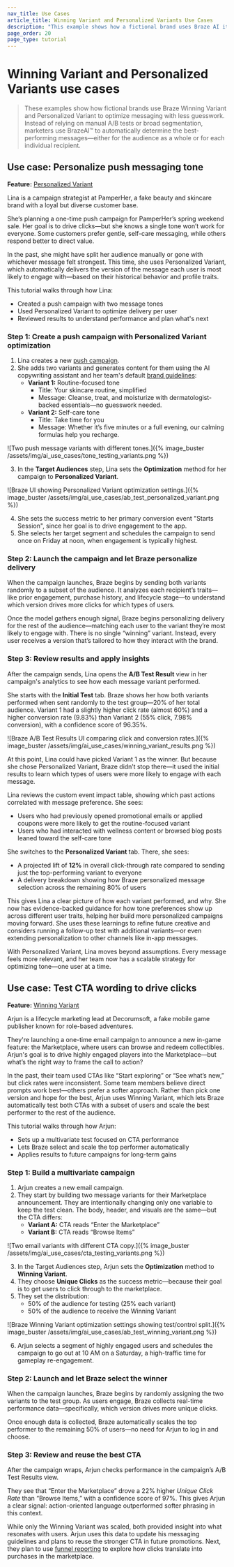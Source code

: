 ```yaml
---
nav_title: Use Cases
article_title: Winning Variant and Personalized Variants Use Cases
description: "This example shows how a fictional brand uses Braze AI item recommendations to deliver personalized content and product suggestions across key customer moments."
page_order: 20
page_type: tutorial
---
```


# Winning Variant and Personalized Variants use cases

> These examples show how fictional brands use Braze Winning Variant and Personalized Variant to optimize messaging with less guesswork. Instead of relying on manual A/B tests or broad segmentation, marketers use BrazeAI™ to automatically determine the best-performing messages—either for the audience as a whole or for each individual recipient.

## Use case: Personalize push messaging tone

**Feature:** [Personalized Variant]({{site.baseurl}}/user_guide/engagement_tools/testing/multivariant_testing/optimizations/#personalized-variant)

Lina is a campaign strategist at PamperHer, a fake beauty and skincare brand with a loyal but diverse customer base.

She’s planning a one-time push campaign for PamperHer’s spring weekend sale. Her goal is to drive clicks—but she knows a single tone won’t work for everyone. Some customers prefer gentle, self-care messaging, while others respond better to direct value.

In the past, she might have split her audience manually or gone with whichever message felt strongest. This time, she uses Personalized Variant, which automatically delivers the version of the message each user is most likely to engage with—based on their historical behavior and profile traits.

This tutorial walks through how Lina:

- Created a push campaign with two message tones
- Used Personalized Variant to optimize delivery per user
- Reviewed results to understand performance and plan what's next

### Step 1: Create a push campaign with Personalized Variant optimization

1. Lina creates a new [push campaign]({{site.baseurl}}/user_guide/message_building_by_channel/push/creating_a_push_message).
2. She adds two variants and generates content for them using the AI copywriting assistant and her team's default [brand guidelines]({{site.baseurl}}/user_guide/brazeai/generative_ai/brand_guidelines):
   - **Variant 1:** Routine-focused tone  
     - Title: Your skincare routine, simplified  
     - Message: Cleanse, treat, and moisturize with dermatologist-backed essentials—no guesswork needed.  
   - **Variant 2:** Self-care tone  
     - Title: Take time for you  
     - Message: Whether it’s five minutes or a full evening, our calming formulas help you recharge.

![Two push message variants with different tones.]({% image_buster /assets/img/ai_use_cases/tone_testing_variants.png %})

3. In the **Target Audiences** step, Lina sets the **Optimization** method for her campaign to **Personalized Variant**.

![Braze UI showing Personalized Variant optimization settings.]({% image_buster /assets/img/ai_use_cases/ab_test_personalized_variant.png %})

4. She sets the success metric to her primary conversion event "Starts Session", since her goal is to drive engagement to the app.
5. She selects her target segment and schedules the campaign to send once on Friday at noon, when engagement is typically highest.

### Step 2: Launch the campaign and let Braze personalize delivery

When the campaign launches, Braze begins by sending both variants randomly to a subset of the audience. It analyzes each recipient’s traits—like prior engagement, purchase history, and lifecycle stage—to understand which version drives more clicks for which types of users.

Once the model gathers enough signal, Braze begins personalizing delivery for the rest of the audience—matching each user to the variant they’re most likely to engage with. There is no single “winning” variant. Instead, every user receives a version that’s tailored to how they interact with the brand.

### Step 3: Review results and apply insights

After the campaign sends, Lina opens the **A/B Test Result** view in her campaign's analytics to see how each message variant performed.

She starts with the **Initial Test** tab. Braze shows her how both variants performed when sent randomly to the test group—20% of her total audience. Variant 1 had a slightly higher click rate (almost 60%) and a higher conversion rate (9.83%) than Variant 2 (55% click, 7.98% conversion), with a confidence score of 96.35%.

![Braze A/B Test Results UI comparing click and conversion rates.]({% image_buster /assets/img/ai_use_cases/winning_variant_results.png %})

At this point, Lina could have picked Variant 1 as the winner. But because she chose Personalized Variant, Braze didn’t stop there—it used the initial results to learn which types of users were more likely to engage with each message. 

Lina reviews the custom event impact table, showing which past actions correlated with message preference. She sees:

- Users who had previously opened promotional emails or applied coupons were more likely to get the routine-focused variant
- Users who had interacted with wellness content or browsed blog posts leaned toward the self-care tone

She switches to the **Personalized Variant** tab. There, she sees:

- A projected lift of **12%** in overall click-through rate compared to sending just the top-performing variant to everyone
- A delivery breakdown showing how Braze personalized message selection across the remaining 80% of users

This gives Lina a clear picture of how each variant performed, and why. She now has evidence-backed guidance for how tone preferences show up across different user traits, helping her build more personalized campaigns moving forward. She uses these learnings to refine future creative and considers running a follow-up test with additional variants—or even extending personalization to other channels like in-app messages.

With Personalized Variant, Lina moves beyond assumptions. Every message feels more relevant, and her team now has a scalable strategy for optimizing tone—one user at a time.

## Use case: Test CTA wording to drive clicks

**Feature:** [Winning Variant]({{site.baseurl}}/user_guide/engagement_tools/testing/multivariant_testing/optimizations/#winning-variant)

Arjun is a lifecycle marketing lead at Decorumsoft, a fake mobile game publisher known for role-based adventures. 

They're launching a one-time email campaign to announce a new in-game feature: the Marketplace, where users can browse and redeem collectibles. Arjun's goal is to drive highly engaged players into the Marketplace—but what’s the right way to frame the call to action?

In the past, their team used CTAs like “Start exploring” or “See what’s new,” but click rates were inconsistent. Some team members believe direct prompts work best—others prefer a softer approach. Rather than pick one version and hope for the best, Arjun uses Winning Variant, which lets Braze automatically test both CTAs with a subset of users and scale the best performer to the rest of the audience.

This tutorial walks through how Arjun:

- Sets up a multivariate test focused on CTA performance
- Lets Braze select and scale the top performer automatically
- Applies results to future campaigns for long-term gains

### Step 1: Build a multivariate campaign

1. Arjun creates a new email campaign.
2. They start by building two message variants for their Marketplace announcement. They are intentionally changing only one variable to keep the test clean. The body, header, and visuals are the same—but the CTA differs:
   - **Variant A:** CTA reads “Enter the Marketplace”
   - **Variant B:** CTA reads “Browse Items”

![Two email variants with different CTA copy.]({% image_buster /assets/img/ai_use_cases/cta_testing_variants.png %})

3. In the Target Audiences step, Arjun sets the **Optimization** method to **Winning Variant**.
4. They choose **Unique Clicks** as the success metric—because their goal is to get users to click through to the marketplace.
5. They set the distribution:
   - 50% of the audience for testing (25% each variant)
   - 50% of the audience to receive the Winning Variant

![Braze Winning Variant optimization settings showing test/control split.]({% image_buster /assets/img/ai_use_cases/ab_test_winning_variant.png %})

6. Arjun selects a segment of highly engaged users and schedules the campaign to go out at 10 AM on a Saturday, a high-traffic time for gameplay re-engagement.

### Step 2: Launch and let Braze select the winner

When the campaign launches, Braze begins by randomly assigning the two variants to the test group. As users engage, Braze collects real-time performance data—specifically, which version drives more unique clicks.

Once enough data is collected, Braze automatically scales the top performer to the remaining 50% of users—no need for Arjun to log in and choose.

### Step 3: Review and reuse the best CTA

After the campaign wraps, Arjun checks performance in the campaign’s A/B Test Results view.

They see that “Enter the Marketplace” drove a 22% higher *Unique Click Rate* than “Browse Items,” with a confidence score of 97%. This gives Arjun a clear signal: action-oriented language outperformed softer phrasing in this context.

While only the Winning Variant was scaled, both provided insight into what resonates with users. Arjun uses this data to update his messaging guidelines and plans to reuse the stronger CTA in future promotions. Next, they plan to use [funnel reporting]({{site.baseurl}}/user_guide/analytics/reporting/funnel_reports) to explore how clicks translate into purchases in the marketplace.
